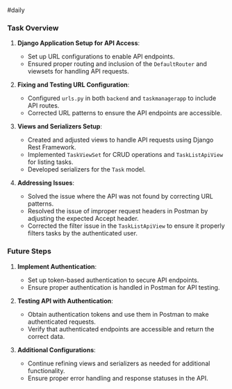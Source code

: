 #daily 
### Task Overview

1. **Django Application Setup for API Access**:
    
    - Set up URL configurations to enable API endpoints.
    - Ensured proper routing and inclusion of the `DefaultRouter` and viewsets for handling API requests.
2. **Fixing and Testing URL Configuration**:
    
    - Configured `urls.py` in both `backend` and `taskmanagerapp` to include API routes.
    - Corrected URL patterns to ensure the API endpoints are accessible.
3. **Views and Serializers Setup**:
    
    - Created and adjusted views to handle API requests using Django Rest Framework.
    - Implemented `TaskViewSet` for CRUD operations and `TaskListApiView` for listing tasks.
    - Developed serializers for the `Task` model.
4. **Addressing Issues**:
    
    - Solved the issue where the API was not found by correcting URL patterns.
    - Resolved the issue of improper request headers in Postman by adjusting the expected Accept header.
    - Corrected the filter issue in the `TaskListApiView` to ensure it properly filters tasks by the authenticated user.

### Future Steps

1. **Implement Authentication**:
    
    - Set up token-based authentication to secure API endpoints.
    - Ensure proper authentication is handled in Postman for API testing.
2. **Testing API with Authentication**:
    
    - Obtain authentication tokens and use them in Postman to make authenticated requests.
    - Verify that authenticated endpoints are accessible and return the correct data.
3. **Additional Configurations**:
    
    - Continue refining views and serializers as needed for additional functionality.
    - Ensure proper error handling and response statuses in the API.